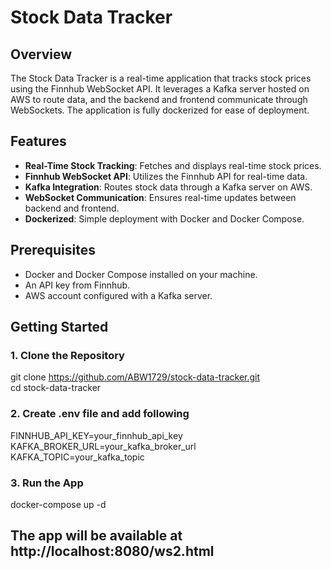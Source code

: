 # Stock Data Tracker

## Overview

The Stock Data Tracker is a real-time application that tracks stock prices using the Finnhub WebSocket API. It leverages a Kafka server hosted on AWS to route data, and the backend and frontend communicate through WebSockets. The application is fully dockerized for ease of deployment.

## Features

- **Real-Time Stock Tracking**: Fetches and displays real-time stock prices.
- **Finnhub WebSocket API**: Utilizes the Finnhub API for real-time data.
- **Kafka Integration**: Routes stock data through a Kafka server on AWS.
- **WebSocket Communication**: Ensures real-time updates between backend and frontend.
- **Dockerized**: Simple deployment with Docker and Docker Compose.

## Prerequisites

- Docker and Docker Compose installed on your machine.
- An API key from Finnhub.
- AWS account configured with a Kafka server.

## Getting Started

### 1. Clone the Repository
git clone https://github.com/ABW1729/stock-data-tracker.git  
 cd stock-data-tracker

### 2. Create .env file and add following
FINNHUB_API_KEY=your_finnhub_api_key
KAFKA_BROKER_URL=your_kafka_broker_url
KAFKA_TOPIC=your_kafka_topic

### 3. Run the App
docker-compose up -d

## The app will be available at http://localhost:8080/ws2.html
